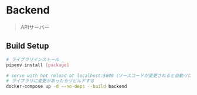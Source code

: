 # Backend

> APIサーバー

## Build Setup

``` bash
# ライブラリインストール
pipenv install [package]

# serve with hot reload at localhost:5000（ソースコードが変更されると自動リロードされる）
# ライブラリに変更があったらリビルドする
docker-compose up -d --no-deps --build backend
```
